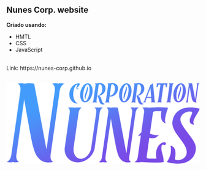 ## Nunes Corp. website

**Criado usando:**
  - HMTL
  - CSS
  - JavaScript
<br/>
Link: https://nunes-corp.github.io
<br/>
<br/>
<p align="center">
  <img src="img/logo.png"/><br/>
</p>
